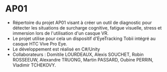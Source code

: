 # AP01

- Répertoire du projet AP01 visant à créer un outil de diagnostic pour détecter les situations de surcharge cognitive, fatigue visuelle, stress et immersion lors de l'utilisation d'un casque VR. 
- Le projet utilise pour cela un dispositif d'EyeTracking Tobii intégré au casque HTC Vive Pro Eye. 
- Le développement est réalisé en C#/Unity
- Collaborateurs : Domitile LOURDEAUX, Alexis SOUCHET, Robin ROSSEEUW, Alexandre TRUONG, Martin PASSARD, Oubine PERRIN, Vladimir TCHEKOVY.

